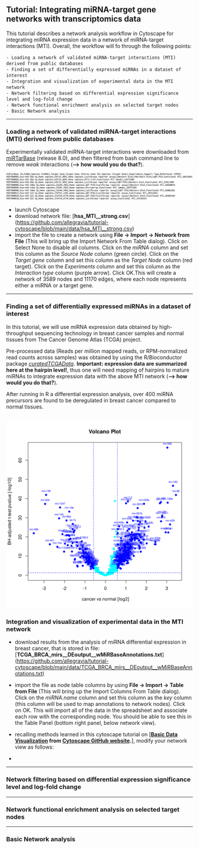 ## Tutorial: Integrating miRNA-target gene networks with transcriptomics data

This tutorial describes a network analysis workflow in Cytoscape for integrating miRNA expression data in a network of miRNA-target interactions (MTI).
Overall, the workflow will fo through the following points:

    - Loading a network of validated miRNA-target interactions (MTI) derived from public databases
    - Finding a set of differentially expressed miRNAs in a dataset of interest
    - Integration and visualization of experimental data in the MTI network
    - Network filtering based on differential expression significance level and log-fold change
    - Network functional enrichment analysis on selected target nodes
    - Basic Network analysis

---

### Loading a network of validated miRNA-target interactions (MTI) derived from public databases

Experimentally validated miRNA-target interactions were downloaded from [miRTarBase](https://mirtarbase.cuhk.edu.cn/) (release 8.0), and then filtered from bash command line to remove *weak* interactions (**--> how would you do that?**).  

![Sample lines from file of human miRNA-target data obtained from miRTarbase, release 8.0](https://github.com/allegravia/tutorial-cytoscape/blob/main/data/images/f.png)


- launch Cytoscape
- download network file: [**hsa_MTI__strong.csv**] (https://github.com/allegravia/tutorial-cytoscape/blob/main/data/hsa_MTI__strong.csv)
- import the file to create a network using **File → Import → Network from File** (This will bring up the Import Network From Table dialog).
        Click on Select None to disable all columns.
        Click on the *miRNA* column and set this column as the *Source Node* column (green circle).
        Click on the *Target gene* column and set this column as the *Target Node* column (red target).
        Click on the *Experiments* column and set this column as the *Interaction type* column (purple arrow).
        Click OK.This will create a network of 3589 nodes and 11170 edges, where each node represents either a miRNA or a target gene.
        

---

### Finding a set of differentially expressed miRNAs in a dataset of interest

In this tutorial, we will use miRNA expression data obtained by high-throughput sequencing technology in breast cancer samples and normal tissues from The Cancer Genome Atlas (TCGA) project.

Pre-processed data (Reads per million mapped reads, or RPM-normalized read counts across samples) was obtained by using the R/Bioconductor package [*curatedTCGAData*](https://bioconductor.org/packages/release/data/experiment/vignettes/curatedTCGAData/inst/doc/curatedTCGAData.html). **Important: expression data are summarized here at the hairpin level!**, thus one will need mapping of hairpins to mature miRNAs to integrate expression data with the above MTI network (**--> how would you do that?**).  

After running in R a differential expression analysis, over 400 miRNA precursors are found to be deregulated in breast cancer compared to normal tissues.

![Let's start with a set of miRNAs deregulated in breast cancer](https://github.com/allegravia/tutorial-cytoscape/blob/main/data/images/volcano_plot.svg)
---

### Integration and visualization of experimental data in the MTI network

- download results from the analysis of miRNA differential expression in breast cancer, that is stored in file: [**TCGA_BRCA_mirs__DEoutput__wMiRBaseAnnotations.txt**] (https://github.com/allegravia/tutorial-cytoscape/blob/main/data/TCGA_BRCA_mirs__DEoutput__wMiRBaseAnnotations.txt)
- import the file as node table columns by using **File → Import → Table from File** (This will bring up the Import Columns From Table dialog).
            Click on the *miRNA.name* column and set this column as the *key* column (this column will be used to map annotations to network nodes).
            Click on OK. This will import all of the data in the spreadsheet and associate each row with the corresponding node.
            You should be able to see this in the Table Panel (bottom right panel, below network view).

- recalling methods learned in this cytoscape tutorial on [**[Basic Data Visualization](https://cytoscape.org/cytoscape-tutorials/protocols/basic-data-visualization/#/) from [Cytoscape GitHub website](https://github.com/cytoscape/cytoscape-tutorials).**], modify your network view as follows:
- 
---

### Network filtering based on differential expression significance level and log-fold change

---

### Network functional enrichment analysis on selected target nodes

---

### Basic Network analysis



